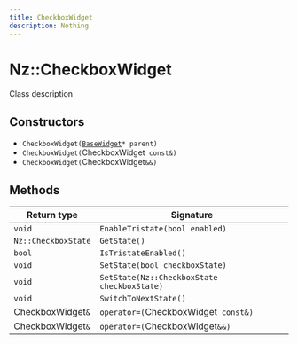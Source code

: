 ```yaml
---
title: CheckboxWidget
description: Nothing
---
```


# Nz::CheckboxWidget

Class description

## Constructors

- `CheckboxWidget(`[`BaseWidget`](documentation/generated/Widgets/BaseWidget.md)`* parent)`
- `CheckboxWidget(`CheckboxWidget` const&)`
- `CheckboxWidget(`CheckboxWidget`&&)`

## Methods

| Return type | Signature |
| ----------- | --------- |
| `void` | `EnableTristate(bool enabled)` |
| `Nz::CheckboxState` | `GetState()` |
| `bool` | `IsTristateEnabled()` |
| `void` | `SetState(bool checkboxState)` |
| `void` | `SetState(Nz::CheckboxState checkboxState)` |
| `void` | `SwitchToNextState()` |
| CheckboxWidget`&` | `operator=(`CheckboxWidget` const&)` |
| CheckboxWidget`&` | `operator=(`CheckboxWidget`&&)` |
